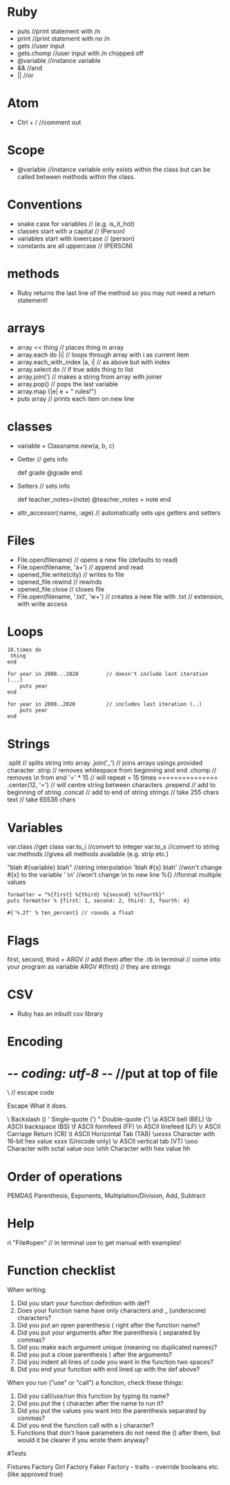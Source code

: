 # Ruby

* puts 				//print statement with /n
* print 			//print statement with no /n
* gets				//user input
* gets.chomp 		//user input with /n chopped off
* @variable 		//instance variable
* &&				//and
* ||				//or


# Atom

* Ctrl + /			//comment out

# Scope

* @variable			//instance variable only exists within the class
						but can be called between methods within
						the class.

# Conventions

* snake case for variables 			// (e.g. is_it_hot) 
* classes start with a capital 		// (Person)
* variables start with lowercase 	// (person)
* constants are all uppercase 		// (PERSON)

# methods

* Ruby returns the last line of the method
	so you may not need a return statement!
	
# arrays

* array << thing				// places thing in array
* array.each do	|i|				// loops through array with i as current item
* array.each_with_index	|a, i|	// as above but with index
* array.select do 				// if true adds thing to list
* array.join(')					// makes a string from array with joiner
* array.pop()					// pops the last variable
* array.map {|e| e + " rules!"} 
* puts array					// prints each item on new line
	
# classes

* variable = Classname.new(a, b, c)

* Getter 						// gets info
  
	def grade
		@grade
	end
  
* Setters						// sets info
  
	def teacher_notes=(note)
    	@teacher_notes = note
	end
	
* attr_accessor(:name, :age)	// automatically sets ups getters and setters

# Files

* File.open(filename)					// opens a new file (defaults to read)
* File.open(filename, 'a+')				// append and read
* opened_file.write(city)				// writes to file
* opened_file.rewind					// rewinds
* opened_file.close						// closes file
* File.open(filename, '.txt', 'w+')		// creates a new file with .txt
										// extension, with write access
										
# Loops

	10.times do
	 thing 
	end

	for year in 2000...2020 		// doesn't include last iteration (...)
		puts year
	end

	for year in 2000..2020 			// includes last iteration (..)
		puts year
	end

# Strings

.split					// splits string into array
.join('_')				// joins arrays usings provided character
.strip					// removes whitespace from beginning and end
.chomp					// removes \n from end
'=' * 15				// will repeat = 15 times ===============
.center(12, '=')		// will centre string between characters
.prepend				// add to beginning of string
.concat					// add to end of string
strings					// take 255 chars
text					// take 65536 chars

# Variables

var.class 				//get class
var.to_i 				//convert to integer
var.to_s 				//convert to string
var.methods 			//gives all methods available (e.g. strip etc.)

"blah #{variable} blah"	//string interpolation
'blah #{x} blah'		//won't change #{x} to the variable
' \n'					//won't change \n to new line
%{}						//format multiple values

	formatter = "%{first} %{third} %{second} %{fourth}"
	puts formatter % {first: 1, second: 2, third: 3, fourth: 4}
	
	#{'%.2f' % ten_percent} // rounds a float
	
# Flags

first, second, third = ARGV 	// add them after the .rb in terminal
								// come into your program as variable ARGV
	#{first}					// they are strings


# CSV

* Ruby has an inbuilt csv library

# Encoding

 # -*- coding: utf-8 -*- 	//put at top of file
 
\			// escape code

Escape		What it does.

\\			Backslash ()
\'			Single-quote (')
\"			Double-quote (")
\a			ASCII bell (BEL)
\b			ASCII backspace (BS)
\f			ASCII formfeed (FF)
\n			ASCII linefeed (LF)
\r			ASCII Carriage Return (CR)
\t			ASCII Horizontal Tab (TAB)
\uxxxx		Character with 16-bit hex value xxxx (Unicode only)
\v			ASCII vertical tab (VT)
\ooo		Character with octal value ooo
\xhh		Character with hex value hh

# Order of operations

PEMDAS
Parenthesis, Exponents, Multiplation/Division, Add, Subtract

# Help

ri "File#open" 		// in terminal use to get manual with examples!

# Function checklist

When writing:

1. Did you start your function definition with def?
2. Does your function name have only characters and _ (underscore) characters?
3. Did you put an open parenthesis ( right after the function name?
4. Did you put your arguments after the parenthesis ( separated by commas?
5. Did you make each argument unique (meaning no duplicated names)?
6. Did you put a close parenthesis ) after the arguments?
7. Did you indent all lines of code you want in the function two spaces?
8. Did you end your function with end lined up with the def above?

When you run ("use" or "call") a function, check these things:

1. Did you call/use/run this function by typing its name?
2. Did you put the ( character after the name to run it?
3. Did you put the values you want into the parenthesis separated by commas?
4. Did you end the function call with a ) character?
5. Functions that don't have parameters do not need the () after them, but would it be clearer if you wrote them anyway?

#Tests

Fixtures
Factory Girl
Factory
Faker
Factory - traits - override booleans etc. (like approved true)